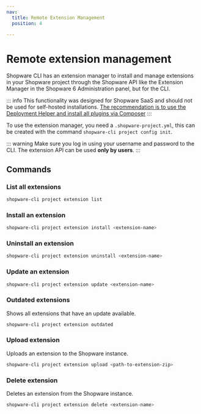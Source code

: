 ```yaml
---
nav:
  title: Remote Extension Management
  position: 4

---
```


# Remote extension management

Shopware CLI has an extension manager to install and manage extensions in your Shopware project through the Shopware API like the Extension Manager in the Shopware 6 Administration panel, but for the CLI.

::: info
This functionality was designed for Shopware SaaS and should not be used for self-hosted installations. [The recommendation is to use the Deployment Helper and install all plugins via Composer](../../../guides/hosting/installation-updates/deployments/deployment-helper.md)
:::

To use the extension manager, you need a `.shopware-project.yml`, this can be created with the command `shopware-cli project config init`.


::: warning
Make sure you log in using your username and password to the CLI. The extension API can be used **only by users**.
:::

## Commands

### List all extensions

```bash
shopware-cli project extension list
```

### Install an extension

```bash
shopware-cli project extension install <extension-name>
```

### Uninstall an extension

```bash
shopware-cli project extension uninstall <extension-name>
```

### Update an extension

```bash
shopware-cli project extension update <extension-name>
```

### Outdated extensions

Shows all extensions that have an update available.

```bash
shopware-cli project extension outdated
```

### Upload extension

Uploads an extension to the Shopware instance.

```bash
shopware-cli project extension upload <path-to-extension-zip>
```

### Delete extension

Deletes an extension from the Shopware instance.

```bash
shopware-cli project extension delete <extension-name>
```
